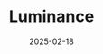 ---  
layout: startup_page  
title: "Luminance"  
id: "luminance.com"  
permalink: "/luminanceluminance.com02182025/"  
website: "https://www.luminance.com/"  
funding_round: "Series C"  
funding_amount: "$75M"  
investors: "Point72 Private Investments, Forestay Capital, RPS Ventures, Schroders Capital, March Capital, National Grid Partners, Slaughter and May"  
about: "Luminance is a legal AI company that automates and augments businesses' approach to contracts, including generation, negotiation, and post-execution analysis. Utilizing a proprietary large language model (LLM), Luminance offers its main product, Lumi Go, enabling AI-driven auto-negotiation. With over 700 clients across 70 countries, Luminance uses a 'Panel of Judges' AI system and a legal pre-trained transformer (LPT) trained on over 150 million verified legal documents."  
markets: "LegalTech, AI"  
hq: "New York, New York, United States"  
founded_year: "2015"  
linkedin: "https://www.linkedin.com/company/luminancetech"  
twitter: "https://twitter.com/luminancetech"  
instagram: ""  
facebook: "https://www.facebook.com/Luminance-61558064320621"  
crunchbase: "https://www.crunchbase.com/organization/luminance"  
pitchbook: "https://pitchbook.com/profiles/company/166369-51"  

date_display: "18-Feb-2025"  
date: "2025-02-18"

# SEO Optimization  
meta_title: "Luminance - Series C Funding ($75M)"  
meta_description: "Luminance, Luminance is a legal AI company that automates and augments businesses' approach to contracts, including generation, negotiation, and post-execution a..."  
meta_keywords: "Luminance, LegalTech, AI, Series C funding"  
canonical_url: "https://startup.projectstartups.com/luminanceluminance.com02182025/"  
---